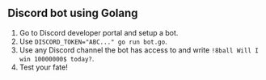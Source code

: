 ## Discord bot using Golang

1. Go to Discord developer portal and setup a bot.
2. Use `DISCORD_TOKEN="ABC..." go run bot.go`.
3. Use any Discord channel the bot has access to and write `!8ball Will I win 10000000$ today?`.
4. Test your fate!